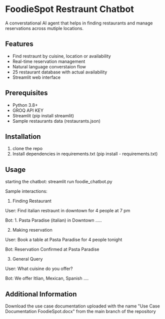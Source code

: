 # FoodieSpot Restraunt Chatbot

A converstational AI agent that helps in finding restaurants and manage reservations across mutiple locations.

## Features
- Find restraunt by cuisine, location or availability
- Real-time reservation management
- Natural language converstaion flow
- 25 restaurant database with actual availability
- Streamlit web interface

## Prerequisites
- Python 3.8+
- GROQ API KEY
- Streamlit (pip install streamlit)
- Sample restaurants data (restaurants.json)

## Installation
1. clone the repo
2. Install dependencies in requirements.txt (pip install - requirements.txt)

## Usage
starting the chatbot:
streamlit run foodie_chatbot.py

Sample interactions:
  1. Finding Restaurant
  
  User: Find italian restraunt in downtown for 4 people at 7 pm
  
  Bot: 1. Pasta Paradise (italian)
  in Downtown .....
  
  2. Making reservation
  
  User: Book a table at Pasta Paradise for 4 people tonight 
  
  Bot: Reservation Confirmed at Pasta Paradise

  3. General Query
  
  User: What cuisine do you offer?
  
  Bot: We offer Itlian, Mexican, Spanish ....

## Additional Information

Download the use case documentation uploaded with the name "Use Case Documentation FoodieSpot.docx" from the main branch of the repository





  

   
